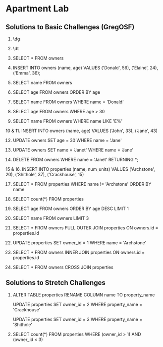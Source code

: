 # Apartment Lab

## Solutions to Basic Challenges (GregOSF)

1. \dg

2. \dt

3. SELECT * FROM owners

4. INSERT INTO owners
	(name, age)
	VALUES
	('Donald', 56),
	('Elaine', 24),
	('Emma', 36);

5. SELECT name FROM owners

6. SELECT age FROM owners ORDER BY age

7. SELECT name FROM owners WHERE name = 'Donald'

8. SELECT age FROM owners WHERE age > 30

9. SELECT name FROM owners WHERE name LIKE 'E%'

10 & 11. INSERT INTO owners
			(name, age)
			VALUES
			('John', 33),
			('Jane', 43)

12. UPDATE owners
		SET age = 30
		WHERE name = 'Jane'

13. UPDATE owners
		SET name = 'Janet'
		WHERE name = 'Jane'

14. DELETE FROM owners
  		WHERE name = 'Janet'
  		RETURNING *;

15 & 16. INSERT INTO properties
			(name, num_units)
			VALUES
			('Archstone', 20),
	   		('Shithole', 37),
			('Crackhouse', 15)

17. SELECT * FROM properties 
		WHERE name != 'Archstone'
		ORDER BY name

18. SELECT count(*) FROM properties

19. SELECT age
		FROM owners
		ORDER BY age DESC 
		LIMIT 1

20. SELECT name FROM owners LIMIT 3

21. SELECT * FROM owners
		FULL OUTER JOIN properties
		ON owners.id = properties.id

22. UPDATE properties
		SET owner_id = 1
		WHERE name = 'Archstone'

23. SELECT * FROM owners
		INNER JOIN properties
		ON owners.id = properties.id

24. SELECT * FROM owners
		CROSS JOIN properties

## Solutions to Stretch Challenges

1. ALTER TABLE properties RENAME COLUMN name TO property_name

	UPDATE properties
		SET owner_id = 2
		WHERE property_name = 'Crackhouse'

	UPDATE properties
		SET owner_id = 3
		WHERE property_name = 'Shithole'

2. SELECT count(*) FROM properties WHERE (owner_id > 1) AND (owner_id < 3)


